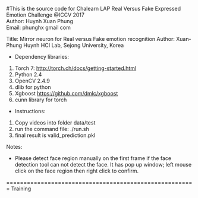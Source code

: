 #This is the source code for Chalearn LAP Real Versus Fake Expressed Emotion Challenge @ICCV 2017 </br>
Author: Huynh Xuan Phung </br>
Email: phunghx <at> gmail <dot> com </br>

Title: Mirror neuron for Real versus Fake emotion recognition
Author: Xuan-Phung Huynh
HCI Lab, Sejong University, Korea
* Dependency libraries:
1. Torch 7: http://torch.ch/docs/getting-started.html
2. Python 2.4
3. OpenCV 2.4.9
4. dlib for python
5. Xgboost https://github.com/dmlc/xgboost
6. cunn library for torch

* Instructions:
1. Copy videos into folder data/test
2. run the command file: ./run.sh
4. final result is valid_prediction.pkl

Notes:
- Please detect face region manually on the first frame if the face detection tool can not detect the face. It has pop up window; left mouse click on the face region then right click to confirm.

=======================================================
Training




